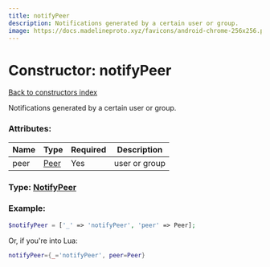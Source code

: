 ```yaml
---
title: notifyPeer
description: Notifications generated by a certain user or group.
image: https://docs.madelineproto.xyz/favicons/android-chrome-256x256.png
---
```

# Constructor: notifyPeer  
[Back to constructors index](index.md)



Notifications generated by a certain user or group.

### Attributes:

| Name     |    Type       | Required | Description |
|----------|---------------|----------|-------------|
|peer|[Peer](../types/Peer.md) | Yes|user or group|



### Type: [NotifyPeer](../types/NotifyPeer.md)


### Example:

```php
$notifyPeer = ['_' => 'notifyPeer', 'peer' => Peer];
```  


Or, if you're into Lua:

```lua
notifyPeer={_='notifyPeer', peer=Peer}

```


